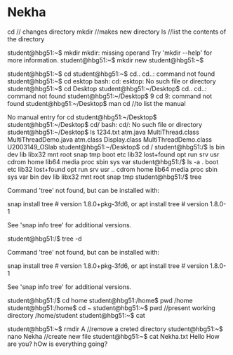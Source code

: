 # Nekha
cd // changes  directory
mkdir //makes new directory
ls //list the contents of the directory

student@hbg51:~$ mkdir
mkdir: missing operand
Try 'mkdir --help' for more information.
student@hbg51:~$ mkdir new
student@hbg51:~$ 

student@hbg51:~$ cd
student@hbg51:~$ cd..
cd..: command not found
student@hbg51:~$ cd esktop
bash: cd: esktop: No such file or directory
student@hbg51:~$ cd Desktop
student@hbg51:~/Desktop$ cd..
cd..: command not found
student@hbg51:~/Desktop$ 9  cd
9: command not found
student@hbg51:~/Desktop$ man cd //to list the manual

No manual entry for cd
student@hbg51:~/Desktop$ 
student@hbg51:~/Desktop$ cd/
bash: cd/: No such file or directory
student@hbg51:~/Desktop$ ls
1234.txt   atm.java       MultiThread.class      MultiThreadDemo.java
atm.class  Display.class  MultiThreadDemo.class  U2003149_OSlab
student@hbg51:~/Desktop$ cd /
student@hbg51:/$ ls
bin    dev   lib    libx32      mnt   root  snap  tmp
boot   etc   lib32  lost+found  opt   run   srv   usr
cdrom  home  lib64  media       proc  sbin  sys   var
student@hbg51:/$ ls -a
.    boot   etc   lib32   lost+found  opt   run   srv  usr
..   cdrom  home  lib64   media       proc  sbin  sys  var
bin  dev    lib   libx32  mnt         root  snap  tmp
student@hbg51:/$ tree

Command 'tree' not found, but can be installed with:

snap install tree  # version 1.8.0+pkg-3fd6, or
apt  install tree  # version 1.8.0-1

See 'snap info tree' for additional versions.

student@hbg51:/$ tree -d

Command 'tree' not found, but can be installed with:

snap install tree  # version 1.8.0+pkg-3fd6, or
apt  install tree  # version 1.8.0-1

See 'snap info tree' for additional versions.

student@hbg51:/$ cd home
student@hbg51:/home$ pwd
/home
student@hbg51:/home$ cd ~
student@hbg51:~$ pwd  //present working directory
/home/student
student@hbg51:~$ cat

student@hbg51:~$ rmdir A //remove a creted directory
student@hbg51:~$ nano Nekha  //create new file
student@hbg51:~$ cat Nekha.txt
Hello 
How are you?
 hOw is everything going?
